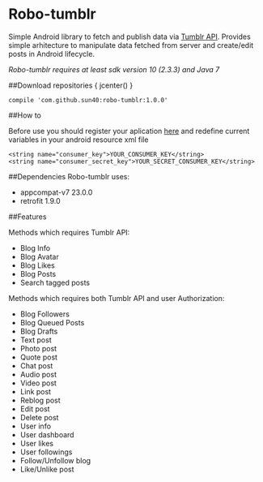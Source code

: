 # Robo-tumblr

Simple Android library to fetch and publish data via [Tumblr API](https://www.tumblr.com/docs/en/api/v2). Provides simple arhitecture to manipulate data fetched from server and create/edit posts in Android lifecycle. 

*Robo-tumblr requires at least sdk version 10 (2.3.3) and Java 7*

##Download
	repositories {
        jcenter()
	}

	compile 'com.github.sun40:robo-tumblr:1.0.0'

##How to

Before use you should register your aplication [here](https://www.tumblr.com/oauth/apps)  and redefine current variables in your android resource xml file


    <string name="consumer_key">YOUR_CONSUMER_KEY</string>
    <string name="consumer_secret_key">YOUR_SECRET_CONSUMER_KEY</string>


##Dependencies
Robo-tumblr uses:

- appcompat-v7 23.0.0
- retrofit 1.9.0


##Features

Methods which requires Tumblr API:

- Blog Info
- Blog Avatar
- Blog Likes
- Blog Posts
- Search tagged posts

Methods which requires both Tumblr API and user Authorization:

- Blog Followers
- Blog Queued Posts
- Blog Drafts
- Text post
- Photo post
- Quote post
- Chat post
- Audio post
- Video post
- Link post
- Reblog post
- Edit post
- Delete post
- User info
- User dashboard
- User likes
- User followings
- Follow/Unfollow blog
- Like/Unlike post


